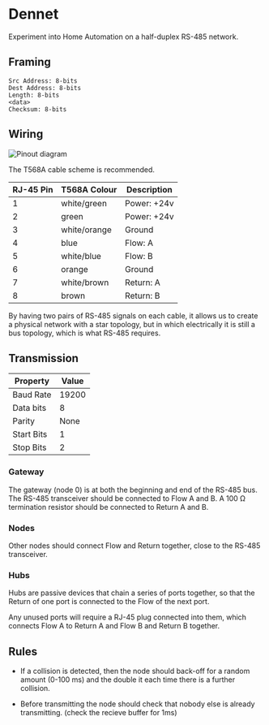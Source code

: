 Dennet
======

Experiment into Home Automation on a half-duplex RS-485 network.


Framing
-------

```
Src Address: 8-bits
Dest Address: 8-bits
Length: 8-bits
<data>
Checksum: 8-bits
```


Wiring
------

![Pinout diagram](https://github.com/njh/dennet/raw/master/rj45-dennet.png)

The T568A cable scheme is recommended.

| RJ-45 Pin  | T568A Colour | Description  |
| ---------- | ------------ | ------------ |
| 1          | white/green  | Power: +24v  |
| 2          | green        | Power: +24v  |
| 3          | white/orange | Ground       |
| 4          | blue         | Flow: A      |
| 5          | white/blue   | Flow: B      |
| 6          | orange       | Ground       |
| 7          | white/brown  | Return: A    |
| 8          | brown        | Return: B    |

By having two pairs of RS-485 signals on each cable, it allows us to create a physical 
network with a star topology, but in which electrically it is still a bus topology,
which is what RS-485 requires.

Transmission
------------

| Property   | Value  |
| ---------- | ------ |
| Baud Rate  | 19200  |
| Data bits  | 8      |
| Parity     | None   |
| Start Bits | 1      |
| Stop Bits  | 2      |


### Gateway

The gateway (node 0) is at both the beginning and end of the RS-485 bus.
The RS-485 transceiver should be connected to Flow A and B.
A 100 Ω termination resistor should be connected to Return A and B.

### Nodes

Other nodes should connect Flow and Return together, close to the RS-485 transceiver.

### Hubs

Hubs are passive devices that chain a series of ports together, so that the Return of one port is connected to the Flow of the next port.

Any unused ports will require a RJ-45 plug connected into them, which connects Flow A to Return A and Flow B and Return B together.

## Rules

* If a collision is detected, then the node should back-off for a random amount (0-100 ms) and the double it each time there is a further collision.

* Before transmitting the node should check that nobody else is already transmitting. (check the recieve buffer for 1ms)
